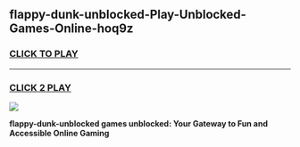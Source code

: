 
## flappy-dunk-unblocked-Play-Unblocked-Games-Online-hoq9z
<h3>
<a href="https://premium76.site?title=flappy-dunk-unblocked&ref=25A">CLICK TO PLAY</a></h3>
<hr>

<h3>
<a href="https://premium76.site?title=flappy-dunk-unblocked&ref=25A">CLICK 2 PLAY</a>
  
</h3>

<a href="https://premium76.site?title=flappy-dunk-unblocked&ref=25A"><img src="https://clearcache.store/games.png"></a>


**flappy-dunk-unblocked games unblocked: Your Gateway to Fun and Accessible Online Gaming**
